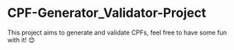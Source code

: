 # CPF-Generator_Validator-Project
This project aims to generate and validate CPFs, feel free to have some fun with it! 😊
